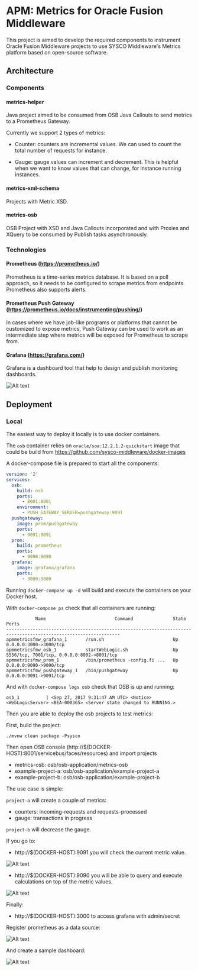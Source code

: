 # APM: Metrics for Oracle Fusion Middleware #

This project is aimed to develop the required components to instrument
Oracle Fusion Middleware projects to use SYSCO Middleware's Metrics
platform based on open-source software.

## Architecture ##

### Components ###

#### metrics-helper ####

Java project aimed to be consumed from OSB Java
Callouts to send metrics to a Prometheus Gateway.

Currently we support 2 types of metrics:

* Counter: counters are incremental values. We can used to count
the total number of requests for instance.

* Gauge: gauge values can increment and decrement. This is helpful
when we want to know values that can change, for instance running
instances.

#### metrics-xml-schema ####

Projects with Metric XSD.

#### metrics-osb ####

OSB Project with XSD and Java Callouts incorporated and
with Proxies and XQuery to be consumed by Publish tasks asynchronously.

### Technologies ###

#### Prometheus (https://prometheus.io/) ####

Prometheus is a time-series metrics database. It is based on a poll
approach, so it needs to be configured to scrape metrics from endpoints.
Prometheus also supports alerts.

#### Prometheus Push Gateway (https://prometheus.io/docs/instrumenting/pushing/) ####

In cases where we have job-like programs or platforms that cannot be
customized to expose metrics, Push Gateway can be used to work as
an intermediate step where metrics will be exposed for Prometheus
to scrape from.

#### Grafana (https://grafana.com/) ####

Grafana is a dashboard tool that help to design and publish monitoring
dashboards.

![Alt text](./images/apm-metrics-fmw-architecture.png)

## Deployment

### Local

The easiest way to deploy it locally is to use docker containers.

The `osb` container relies on `oracle/soa:12.2.1.2-quickstart`
image that could be build from https://github.com/sysco-middleware/docker-images

A docker-compose file is prepared to start all the components:

```yaml
version: '2'
services:
  osb:
    build: osb
    ports:
      - 8001:8001
    environment:
      - PUSH_GATEWAY_SERVER=pushgateway:9091
  pushgateway:
    image: prom/pushgateway
    ports:
      - 9091:9091
  prom:
    build: prometheus
    ports:
      - 9090:9090
  grafana:
    image: grafana/grafana
    ports:
      - 3000:3000
```

Running `docker-compose up -d` will build and execute the containers on
your Docker host.

With `docker-compose ps` check that all containers are running:

```
           Name                          Command               State                     Ports
-----------------------------------------------------------------------------------------------------------------
apmmetricsfmw_grafana_1       /run.sh                          Up      0.0.0.0:3000->3000/tcp
apmmetricsfmw_osb_1           startWebLogic.sh                 Up      5556/tcp, 7001/tcp, 0.0.0.0:8002->8001/tcp
apmmetricsfmw_prom_1          /bin/prometheus -config.fi ...   Up      0.0.0.0:9090->9090/tcp
apmmetricsfmw_pushgateway_1   /bin/pushgateway                 Up      0.0.0.0:9091->9091/tcp
```

And with `docker-compose logs osb` check that OSB is up and running:

```
osb_1          | <Sep 27, 2017 9:31:47 AM UTC> <Notice> <WebLogicServer> <BEA-000365> <Server state changed to RUNNING.>
```

Then you are able to deploy the osb projects to test metrics:

First, build the project:

```
./mvnw clean package -Psysco
```

Then open OSB console (http://$(DOCKER-HOST):8001/servicebus/faces/resources) and import projects

* metrics-osb: osb/osb-application/metrics-osb
* example-project-a: osb/osb-application/example-project-a
* example-project-b: osb/osb-application/example-project-b

The use case is simple:

`project-a` will create a couple of metrics:

* counters: incoming-requests and requests-processed
* gauge: transactions in progress

`project-b` will decrease the gauge.

If you go to:

* http://$(DOCKER-HOST):9091 you will check the current metric value.

![Alt text](./images/pushgateway.png)

* http://$(DOCKER-HOST):9090 you will be able to query and execute
calculations on top of the metric values.

![Alt text](./images/prometheus.png)

Finally:

* http://$(DOCKER-HOST):3000 to access grafana with admin/secret

Register prometheus as a data source:

![Alt text](./images/grafana-prometheus.png)

And create a sample dashboard:

![Alt text](./images/grafana-dashboard.png)